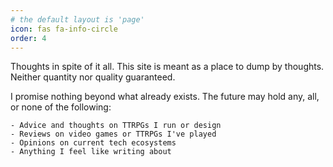 ```yaml
---
# the default layout is 'page'
icon: fas fa-info-circle
order: 4
---
```


Thoughts in spite of it all. This site is meant as a place to dump by thoughts. Neither quantity nor quality guaranteed.

I promise nothing beyond what already exists. The future may hold any, all, or none of the following:


    - Advice and thoughts on TTRPGs I run or design
    - Reviews on video games or TTRPGs I've played
    - Opinions on current tech ecosystems
    - Anything I feel like writing about